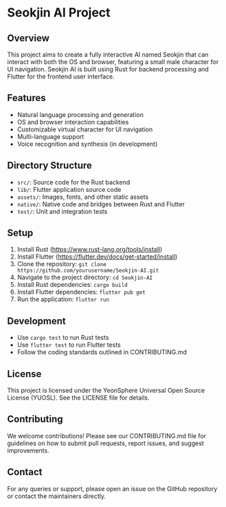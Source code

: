 # Seokjin AI Project

## Overview
This project aims to create a fully interactive AI named Seokjin that can interact with both the OS and browser, featuring a small male character for UI navigation. Seokjin AI is built using Rust for backend processing and Flutter for the frontend user interface.

## Features
- Natural language processing and generation
- OS and browser interaction capabilities
- Customizable virtual character for UI navigation
- Multi-language support
- Voice recognition and synthesis (in development)

## Directory Structure
- `src/`: Source code for the Rust backend
- `lib/`: Flutter application source code
- `assets/`: Images, fonts, and other static assets
- `native/`: Native code and bridges between Rust and Flutter
- `test/`: Unit and integration tests

## Setup
1. Install Rust (https://www.rust-lang.org/tools/install)
2. Install Flutter (https://flutter.dev/docs/get-started/install)
3. Clone the repository: `git clone https://github.com/yourusername/Seokjin-AI.git`
4. Navigate to the project directory: `cd Seokjin-AI`
5. Install Rust dependencies: `cargo build`
6. Install Flutter dependencies: `flutter pub get`
7. Run the application: `flutter run`

## Development
- Use `cargo test` to run Rust tests
- Use `flutter test` to run Flutter tests
- Follow the coding standards outlined in CONTRIBUTING.md

## License
This project is licensed under the YeonSphere Universal Open Source License (YUOSL). See the LICENSE file for details.

## Contributing
We welcome contributions! Please see our CONTRIBUTING.md file for guidelines on how to submit pull requests, report issues, and suggest improvements.

## Contact
For any queries or support, please open an issue on the GitHub repository or contact the maintainers directly.

